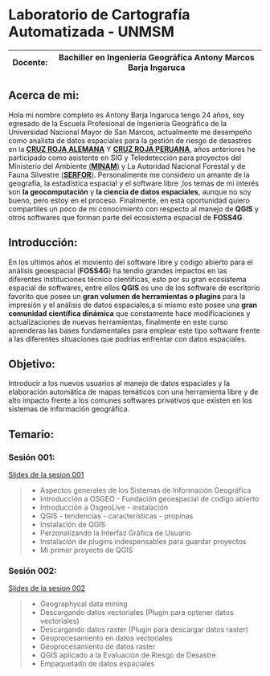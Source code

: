 # Laboratorio de Cartografía Automatizada - UNMSM

Docente: | Bachiller en Ingeniería Geográfica Antony Marcos Barja Ingaruca
------------ | -------------

## Acerca de mi: 

Hola mi nombre completo es Antony Barja Ingaruca tengo 24 años, soy egresado de la Escuela Profesional de Ingeniería Geográfica de la Universidad Nacional Mayor de San Marcos, actualmente me desempeño como analista de datos espaciales para la gestión de riesgo de desastres en la [**CRUZ ROJA ALEMANA**](https://media.ifrc.org/ifrc/where-we-work/europe-and-central-asia/german-red-cross/) Y [**CRUZ ROJA PERUANA**](http://www.cruzroja.org.pe/), años anteriores he participado como asistente en SIG y Teledetección para proyectos del Ministerio del Ambiente [(**MINAM**)](http://geoservidor.minam.gob.pe/) y La Autoridad Nacional Forestal y de Fauna Silvestre [(**SERFOR**)](https://sinia.minam.gob.pe/fuente-informacion/servicio-forestal-fauna-silvestre-serfor).
Personalmente me considero un amante de la geografía, la estadística espacial y el software libre ,los temas de mi interés son **la geocomputación** y **la ciencia de datos espaciales**, aunque no soy bueno, pero estoy en el proceso.
Finalmente, en está oportunidad quiero compartiles un poco de mi conocimiento con respecto al manejo de **QGIS** y otros softwares que forman parte del ecosistema  espacial de **FOSS4G**.

## Introducción:  
En los ultimos años el moviento del software libre y codigo abierto para el análisis geoespacial (**FOSS4G**) ha tendio grandes impactos en las diferentes instituciones técnico científicas, esto por su gran ecosistema espacial de softwares, entre ellos **QGIS** es uno de los software de escritorio favorito que posee un **gran volumen de herramientas o plugins** para la impresión y el análisis de datos espaciales,a si mismo este posee una **gran comunidad científica dinámica** que constamente hace modificaciones y actualizaciones de nuevas herramientas, finalmente en este curso aprenderas las bases fundamentales para emplear este tipo software frente a las diferentes situaciones que podrías enfrentar con datos espaciales.


## Objetivo:
Introducir a los nuevos usuarios al manejo de datos espaciales y la elaboración automática de mapas temáticos con una herramienta libre y de alto impacto frente a los comunes softwares privativos que existen en los sistemas de información geográfica.

## Temario: 	
### Sesión 001:
[Slides de la sesion 001]()
 > * Aspectos generales de los Sistemas de Información Geográfica
 > * Introducción a OSGEO - Fundación geoespacial de codigo abierto
 > * Introducción a OsgeoLive - instalación 
 > * QGIS - tendencias - características - propinas
 > * Instalación de QGIS
 > * Perzonalizando la Interfaz Gráfica de Usuario 
 > * Instalación de plugins indespensables para guardar proyectos
 > * Mi primer proyecto de QGIS
### Sesión 002:
[Slides de la sesion 002](https://barja8.github.io/OsgeoLiveUNMSM/Sesi%C3%B3n02/Slide.html#1)
 > * Geographycal data mining 
 > * Descargando datos vectoriales (Plugin para optener datos vectoriales)
 > * Descargando datos raster (Plugin para descargar datos raster)
 > * Geoprocesamiento en datos vectoriales 
 > * Geoprocesamiento de datos raster
 > * QGIS aplicado a la Evaluación de Riesgo de Desastre
 > * Empaquetado de datos espaciales
 
 
 
 
 
